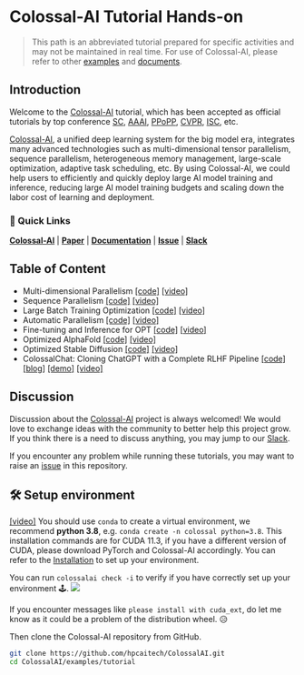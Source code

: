 # Colossal-AI Tutorial Hands-on

> This path is an abbreviated tutorial prepared for specific activities and may not be maintained in real time. For use of Colossal-AI, please refer to other [examples](https://github.com/hpcaitech/ColossalAI/tree/main/examples) and [documents](https://www.colossalai.org/).

## Introduction

Welcome to the [Colossal-AI](https://github.com/hpcaitech/ColossalAI) tutorial, which has been accepted as official tutorials by top conference [SC](https://sc22.supercomputing.org/), [AAAI](https://aaai.org/Conferences/AAAI-23/), [PPoPP](https://ppopp23.sigplan.org/), [CVPR](https://cvpr2023.thecvf.com/), [ISC](https://www.isc-hpc.com/), etc.


[Colossal-AI](https://github.com/hpcaitech/ColossalAI), a unified deep learning system for the big model era, integrates
many advanced technologies such as multi-dimensional tensor parallelism, sequence parallelism, heterogeneous memory management,
large-scale optimization, adaptive task scheduling, etc. By using Colossal-AI, we could help users to efficiently and
quickly deploy large AI model training and inference, reducing large AI model training budgets and scaling down the labor cost of learning and deployment.

### 🚀 Quick Links

[**Colossal-AI**](https://github.com/hpcaitech/ColossalAI) |
[**Paper**](https://arxiv.org/abs/2110.14883) |
[**Documentation**](https://www.colossalai.org/) |
[**Issue**](https://github.com/hpcaitech/ColossalAI/issues/new/choose) |
[**Slack**](https://join.slack.com/t/colossalaiworkspace/shared_invite/zt-z7b26eeb-CBp7jouvu~r0~lcFzX832w)

## Table of Content

 - Multi-dimensional Parallelism [[code]](https://github.com/hpcaitech/ColossalAI/tree/main/examples/tutorial/hybrid_parallel) [[video]](https://www.youtube.com/watch?v=OwUQKdA2Icc)
 - Sequence Parallelism [[code]](https://github.com/hpcaitech/ColossalAI/tree/main/examples/tutorial/sequence_parallel) [[video]](https://www.youtube.com/watch?v=HLLVKb7Cszs)
 - Large Batch Training Optimization [[code]](https://github.com/hpcaitech/ColossalAI/tree/main/examples/tutorial/large_batch_optimizer) [[video]](https://www.youtube.com/watch?v=9Un0ktxJZbI)
 - Automatic Parallelism [[code]](https://github.com/hpcaitech/ColossalAI/tree/main/examples/tutorial/auto_parallel) [[video]](https://www.youtube.com/watch?v=_-2jlyidxqE)
 - Fine-tuning and Inference for OPT [[code]](https://github.com/hpcaitech/ColossalAI/tree/main/examples/tutorial/opt) [[video]](https://www.youtube.com/watch?v=jbEFNVzl67Y)
 - Optimized AlphaFold [[code]](https://github.com/hpcaitech/ColossalAI/tree/main/examples/tutorial/fastfold) [[video]](https://www.youtube.com/watch?v=-zP13LfJP7w)
 - Optimized Stable Diffusion [[code]](https://github.com/hpcaitech/ColossalAI/tree/main/examples/images/diffusion) [[video]](https://www.youtube.com/watch?v=8KHeUjjc-XQ)
 - ColossalChat: Cloning ChatGPT with a Complete RLHF Pipeline
[[code]](https://github.com/hpcaitech/ColossalAI/tree/main/applications/Chat)
[[blog]](https://medium.com/@yangyou_berkeley/colossalchat-an-open-source-solution-for-cloning-chatgpt-with-a-complete-rlhf-pipeline-5edf08fb538b)
[[demo]](https://www.youtube.com/watch?v=HcTiHzApHm0)
[[video]](https://www.youtube.com/watch?v=-qFBZFmOJfg)

## Discussion

Discussion about the [Colossal-AI](https://github.com/hpcaitech/ColossalAI) project is always welcomed! We would love to exchange ideas with the community to better help this project grow.
If you think there is a need to discuss anything, you may jump to our [Slack](https://join.slack.com/t/colossalaiworkspace/shared_invite/zt-z7b26eeb-CBp7jouvu~r0~lcFzX832w).

If you encounter any problem while running these tutorials, you may want to raise an [issue](https://github.com/hpcaitech/ColossalAI/issues/new/choose) in this repository.

## 🛠️ Setup environment
[[video]](https://www.youtube.com/watch?v=dpMYj974ZIc) You should use `conda` to create a virtual environment, we recommend **python 3.8**, e.g. `conda create -n colossal python=3.8`. This installation commands are for CUDA 11.3, if you have a different version of CUDA, please download PyTorch and Colossal-AI accordingly.
You can refer to the [Installation](https://github.com/hpcaitech/ColossalAI#installation) to set up your environment.

You can run `colossalai check -i` to verify if you have correctly set up your environment 🕹️.
![](https://raw.githubusercontent.com/hpcaitech/public_assets/main/examples/tutorial/colossalai%20check%20-i.png)

If you encounter messages like `please install with cuda_ext`, do let me know as it could be a problem of the distribution wheel. 😥

Then clone the Colossal-AI repository from GitHub.
```bash
git clone https://github.com/hpcaitech/ColossalAI.git
cd ColossalAI/examples/tutorial
```
